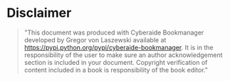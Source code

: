 # Disclaimer

> "This document was produced with Cyberaide Bookmanager developed by Gregor von
> Laszewski available at https://pypi.python.org/pypi/cyberaide-bookmanager. It
> is in the responsibility of the user to make sure an author acknowledgement 
> section is included in your document. Copyright verification of content included
> in a book is responsibility of the book editor."
